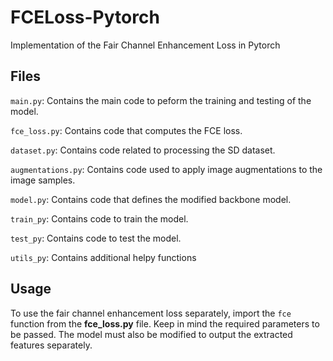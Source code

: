 # FCELoss-Pytorch
Implementation of the Fair Channel Enhancement Loss in Pytorch

## Files
`main.py`: Contains the main code to peform the training and testing of the model.

`fce_loss.py`: Contains code that computes the FCE loss.

`dataset.py`: Contains code related to processing the SD dataset.

`augmentations.py`: Contains code used to apply image augmentations to the image samples.

`model.py`: Contains code that defines the modified backbone model. 

`train_py`: Contains code to train the model.

`test_py`: Contains code to test the model.

`utils_py`: Contains additional helpy functions

## Usage
To use the fair channel enhancement loss separately, import the `fce` function from the **fce_loss.py** file. Keep in mind the required parameters to be passed. The model must also be modified to output the extracted features separately. 

